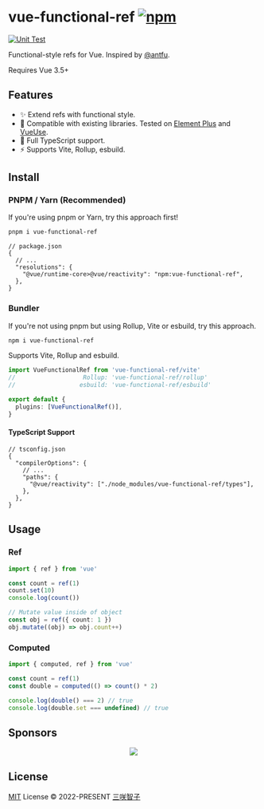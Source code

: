 # vue-functional-ref [![npm](https://img.shields.io/npm/v/vue-functional-ref.svg)](https://npmjs.com/package/vue-functional-ref)

[![Unit Test](https://github.com/sxzz/vue-functional-ref/actions/workflows/unit-test.yml/badge.svg)](https://github.com/sxzz/vue-functional-ref/actions/workflows/unit-test.yml)

Functional-style refs for Vue. Inspired by [@antfu](https://github.com/antfu).

Requires Vue 3.5+

## Features

- ✨ Extend refs with functional style.
- 💖 Compatible with existing libraries. Tested on [Element Plus](https://github.com/element-plus/element-plus) and [VueUse](https://github.com/vueuse/vueuse).
- 🦾 Full TypeScript support.
- ⚡️ Supports Vite, Rollup, esbuild.

## Install

### PNPM / Yarn (Recommended)

If you're using pnpm or Yarn, try this approach first!

```bash
pnpm i vue-functional-ref
```

```jsonc
// package.json
{
  // ...
  "resolutions": {
    "@vue/runtime-core>@vue/reactivity": "npm:vue-functional-ref",
  },
}
```

### Bundler

If you're not using pnpm but using Rollup, Vite or esbuild, try this approach.

```bash
npm i vue-functional-ref
```

Supports Vite, Rollup and esbuild.

```ts
import VueFunctionalRef from 'vue-functional-ref/vite'
//                   Rollup: 'vue-functional-ref/rollup'
//                  esbuild: 'vue-functional-ref/esbuild'

export default {
  plugins: [VueFunctionalRef()],
}
```

#### TypeScript Support

```jsonc
// tsconfig.json
{
  "compilerOptions": {
    // ...
    "paths": {
      "@vue/reactivity": ["./node_modules/vue-functional-ref/types"],
    },
  },
}
```

## Usage

### Ref

```ts
import { ref } from 'vue'

const count = ref(1)
count.set(10)
console.log(count())

// Mutate value inside of object
const obj = ref({ count: 1 })
obj.mutate((obj) => obj.count++)
```

### Computed

```ts
import { computed, ref } from 'vue'

const count = ref(1)
const double = computed(() => count() * 2)

console.log(double() === 2) // true
console.log(double.set === undefined) // true
```

## Sponsors

<p align="center">
  <a href="https://cdn.jsdelivr.net/gh/sxzz/sponsors/sponsors.svg">
    <img src='https://cdn.jsdelivr.net/gh/sxzz/sponsors/sponsors.svg'/>
  </a>
</p>

## License

[MIT](./LICENSE) License © 2022-PRESENT [三咲智子](https://github.com/sxzz)
